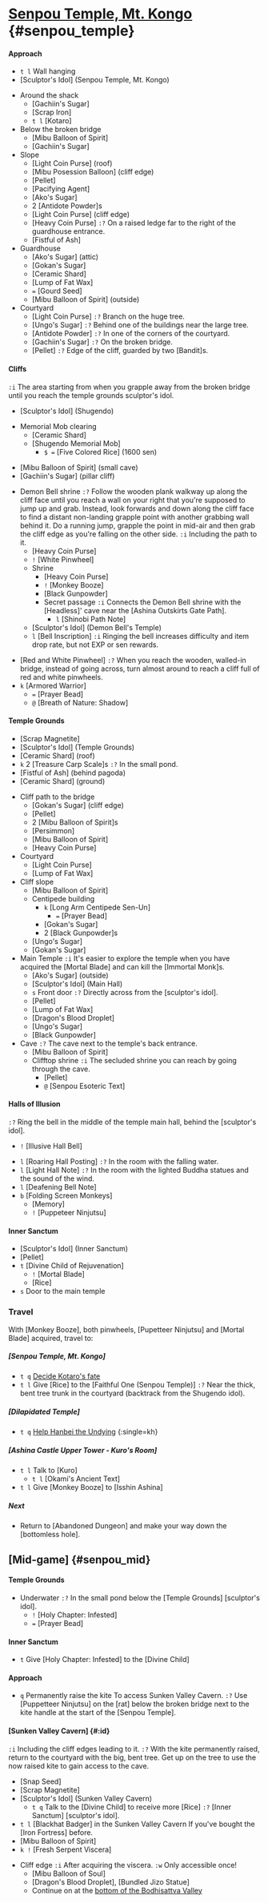 # [Senpou Temple, Mt. Kongo](@Senpou_Temple) {#senpou_temple}

#### Approach

+ `t l` Wall hanging
+ [Sculptor's Idol] (Senpou Temple, Mt. Kongo)
- Around the shack
  + [Gachiin's Sugar]
  + [Scrap Iron]
  + `t l` [Kotaro]
- Below the broken bridge
  + [Mibu Balloon of Spirit]
  + [Gachiin's Sugar]
- Slope
  + [Light Coin Purse] (roof)
  + [Mibu Posession Balloon] (cliff edge)
  + [Pellet]
  + [Pacifying Agent]
  + [Ako's Sugar]
  + 2 [Antidote Powder]s
  + [Light Coin Purse] (cliff edge)
  + [Heavy Coin Purse]
    `:?` On a raised ledge far to the right of the guardhouse entrance.
  + [Fistful of Ash]
- Guardhouse
  + [Ako's Sugar] (attic)
  + [Gokan's Sugar]
  + [Ceramic Shard]
  + [Lump of Fat Wax]
  + `=` [Gourd Seed]
  + [Mibu Balloon of Spirit] (outside)
- Courtyard
  + [Light Coin Purse]
    `:?` Branch on the huge tree.
  + [Ungo's Sugar]
    `:?` Behind one of the buildings near the large tree.
  + [Antidote Powder]
    `:?` In one of the corners of the courtyard.
  + [Gachiin's Sugar]
    `:?` On the broken bridge.
  + [Pellet]
    `:?` Edge of the cliff, guarded by two [Bandit]s.
  
#### Cliffs
`:i` The area starting from when you grapple away from the broken bridge until you reach the temple grounds sculptor's idol.
+ [Sculptor's Idol] (Shugendo)
- Memorial Mob clearing
  + [Ceramic Shard]
  - [Shugendo Memorial Mob]
    + `$ =` [Five Colored Rice] (1600 sen)
+ [Mibu Balloon of Spirit] (small cave)
+ [Gachiin's Sugar] (pillar cliff)
- Demon Bell shrine
  `:?` Follow the wooden plank walkway up along the cliff face until you reach a wall on your right that you're supposed to jump up and grab. Instead, look forwards and down along the cliff face to find a distant non-landing grapple point with another grabbing wall behind it. Do a running jump, grapple the point in mid-air and then grab the cliff edge as you're falling on the other side.
  `:i` Including the path to it.
  + [Heavy Coin Purse]
  + `!` [White Pinwheel]
  - Shrine
    + [Heavy Coin Purse]
    + `!` [Monkey Booze]
    + [Black Gunpowder]
    - Secret passage
      `:i` Connects the Demon Bell shrine with the [Headless]' cave near the [Ashina Outskirts Gate Path].
      + `l` [Shinobi Path Note]
  + [Sculptor's Idol] (Demon Bell's Temple)
  + `l` [Bell Inscription]
    `:i` Ringing the bell increases difficulty and item drop rate, but not EXP or sen rewards.
+ [Red and White Pinwheel]
  `:?` When you reach the wooden, walled-in bridge, instead of going across, turn almost around to reach a cliff full of red and white pinwheels.
+ `k` [Armored Warrior]
  - `=` [Prayer Bead]
  - `@` [Breath of Nature: Shadow]
  
#### Temple Grounds
+ [Scrap Magnetite]
+ [Sculptor's Idol] (Temple Grounds)
+ [Ceramic Shard] (roof)
+ `k` 2 [Treasure Carp Scale]s
  `:?` In the small pond.
+ [Fistful of Ash] (behind pagoda)
+ [Ceramic Shard] (ground)
- Cliff path to the bridge
  + [Gokan's Sugar] (cliff edge)
  + [Pellet]
  + 2 [Mibu Balloon of Spirit]s
  + [Persimmon]
  + [Mibu Balloon of Spirit]
  + [Heavy Coin Purse]
- Courtyard
  + [Light Coin Purse]
  + [Lump of Fat Wax]
- Cliff slope
  + [Mibu Balloon of Spirit]
  - Centipede building
    + `k` [Long Arm Centipede Sen-Un]
      - `=` [Prayer Bead]
    + [Gokan's Sugar]
    + 2 [Black Gunpowder]s
  + [Ungo's Sugar]
  + [Gokan's Sugar]
- Main Temple
  `:i` It's easier to explore the temple when you have acquired the [Mortal Blade] and can kill the [Immortal Monk]s.
  + [Ako's Sugar] (outside)
  + [Sculptor's Idol] (Main Hall)
  + `s` Front door
    `:?` Directly across from the [sculptor's idol].
  + [Pellet]
  + [Lump of Fat Wax]
  + [Dragon's Blood Droplet]
  + [Ungo's Sugar]
  + [Black Gunpowder]
- Cave
  `:?` The cave next to the temple's back entrance.
  + [Mibu Balloon of Spirit]
  - Clifftop shrine
    `:i` The secluded shrine you can reach by going through the cave.
    + [Pellet]
    + `@` [Senpou Esoteric Text]
  
#### Halls of Illusion
`:?` Ring the bell in the middle of the temple main hall, behind the [sculptor's idol].
- `!` [Illusive Hall Bell]
+ `l` [Roaring Hall Posting]
  `:?` In the room with the falling water.
+ `l` [Light Hall Note]
  `:?` In the room with the lighted Buddha statues and the sound of the wind.
+ `l` [Deafening Bell Note]
+ `b` [Folding Screen Monkeys]
  - [Memory]
  - `!` [Puppeteer Ninjutsu]

#### Inner Sanctum
+ [Sculptor's Idol] (Inner Sanctum)
+ [Pellet]
+ `t` [Divine Child of Rejuvenation]
  - `!` [Mortal Blade]
  + [Rice]
+ `s` Door to the main temple

### Travel
With [Monkey Booze], both pinwheels, [Pupetteer Ninjutsu] and [Mortal Blade] acquired, travel to:
##### [Senpou Temple, Mt. Kongo]
+ `t q` [Decide Kotaro's fate](kf)
+ `t l` Give [Rice] to the [Faithful One (Senpou Temple)]
  `:?` Near the thick, bent tree trunk in the courtyard (backtrack from the Shugendo idol).
##### [Dilapidated Temple]
+ `t q` [Help Hanbei the Undying](kh) {:single=kh}
##### [Ashina Castle Upper Tower - Kuro's Room]
+ `t l` Talk to [Kuro]
  + `t l` [Okami's Ancient Text]
+ `t l` Give [Monkey Booze] to [Isshin Ashina]

##### Next
- Return to [Abandoned Dungeon] and make your way down the [bottomless hole].


## [Mid-game] {#senpou_mid}
#### Temple Grounds
- Underwater
  `:?` In the small pond below the [Temple Grounds] [sculptor's idol].
  + `!` [Holy Chapter: Infested]
  + `=` [Prayer Bead]

#### Inner Sanctum
+ `t` Give [Holy Chapter: Infested] to the [Divine Child]

#### Approach
+ `q` Permanently raise the kite
  To access Sunken Valley Cavern.
  `:?` Use [Puppetteer Ninjutsu] on the [rat] below the broken bridge next to the kite handle at the start of the [Senpou Temple].

#### [Sunken Valley Cavern] {#:id}
`:i` Including the cliff edges leading to it.
`:?` With the kite permanently raised, return to the courtyard with the big, bent tree. Get up on the tree to use the now raised kite to gain access to the cave.
+ [Snap Seed]
+ [Scrap Magnetite]
+ [Sculptor's Idol] (Sunken Valley Cavern)
  + `t q` Talk to the [Divine Child] to receive more [Rice]
    `:?` [Inner Sanctum] [sculptor's idol].
+ `t l` [Blackhat Badger] in the Sunken Valley Cavern
  If you've bought the [Iron Fortress] before.
+ [Mibu Balloon of Spirit]
+ `k !` [Fresh Serpent Viscera]
- Cliff edge
  `:i` After acquiring the viscera.
  `:w` Only accessible once!
  + [Mibu Balloon of Soul]
  + [Dragon's Blood Droplet], [Bundled Jizo Statue]
  - Continue on at the [bottom of the Bodhisattva Valley](sunken_mid)

